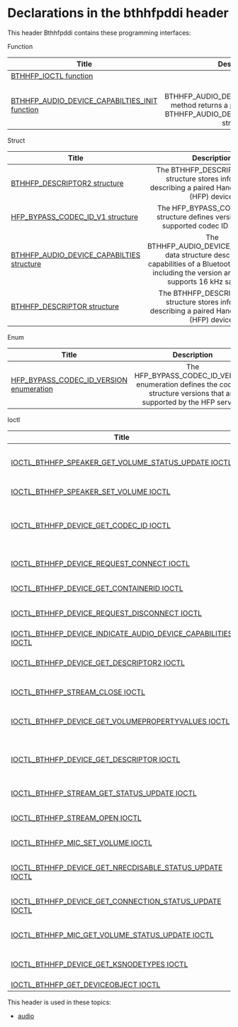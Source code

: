 # Declarations in the bthhfpddi header
This header Bthhfpddi contains these programming interfaces:

Function

| Title        | Description    |
| ------------- |:-------------:|
| [BTHHFP_IOCTL function](nf-bthhfpddi-bthhfp-ioctl.md) | TBD |
| [BTHHFP_AUDIO_DEVICE_CAPABILTIES_INIT function](nf-bthhfpddi-bthhfp-audio-device-capabilties-init.md) | The BTHHFP_AUDIO_DEVICE_CAPABILTIES_INIT method returns a pointer to an initialized BTHHFP_AUDIO_DEVICE_CAPABILTIES data structure. |
Struct

| Title        | Description    |
| ------------- |:-------------:|
| [BTHHFP_DESCRIPTOR2 structure](ns-bthhfpddi--bthhfp-descriptor2.md) | The BTHHFP_DESCRIPTOR2 data structure stores information describing a paired Handsfree profile (HFP) device. |
| [HFP_BYPASS_CODEC_ID_V1 structure](ns-bthhfpddi--hfp-bypass-codec-id-v1.md) | The HFP_BYPASS_CODEC_ID_V1 structure defines version 1 of the supported codec ID structure. |
| [BTHHFP_AUDIO_DEVICE_CAPABILTIES structure](ns-bthhfpddi--bthhfp-audio-device-capabilties.md) | The BTHHFP_AUDIO_DEVICE_CAPABILTIES data structure describes the capabilities of a Bluetooth HFP device, including the version and whether it supports 16 kHz sampling. |
| [BTHHFP_DESCRIPTOR structure](ns-bthhfpddi--bthhfp-descriptor.md) | The BTHHFP_DESCRIPTOR data structure stores information describing a paired Handsfree profile (HFP) device. |
Enum

| Title        | Description    |
| ------------- |:-------------:|
| [HFP_BYPASS_CODEC_ID_VERSION enumeration](ne-bthhfpddi--hfp-bypass-codec-id-version.md) | The HFP_BYPASS_CODEC_ID_VERSION enumeration defines the codec ID structure versions that are supported by the HFP service. |
Ioctl

| Title        | Description    |
| ------------- |:-------------:|
| [IOCTL_BTHHFP_SPEAKER_GET_VOLUME_STATUS_UPDATE IOCTL](ni-bthhfpddi-ioctl-bthhfp-speaker-get-volume-status-update.md) | The IOCTL_BTHHFP_SPEAKER_GET_VOLUME_STATUS_UPDATE IOCTL Gets the volume level setting of the Bluetooth device's speaker. |
| [IOCTL_BTHHFP_SPEAKER_SET_VOLUME IOCTL](ni-bthhfpddi-ioctl-bthhfp-speaker-set-volume.md) | The IOCTL_BTHHFP_SPEAKER_SET_VOLUME IOCTL sets the volume level for the speaker of the Bluetooth device. |
| [IOCTL_BTHHFP_DEVICE_GET_CODEC_ID IOCTL](ni-bthhfpddi-ioctl-bthhfp-device-get-codec-id.md) | An audio driver can send an IOCTL_BTHHFP_DEVICE_GET_CODEC_ID control code to query the Bluetooth driver stack about the codec ID used by the HFP service. This helps the audio driver determine the sampling rate for the data. |
| [IOCTL_BTHHFP_DEVICE_REQUEST_CONNECT IOCTL](ni-bthhfpddi-ioctl-bthhfp-device-request-connect.md) | The IOCTL_BTHHFP_DEVICE_REQUEST_CONNECT IOCTL requests a Handsfree Profile (HFP) Service Level Connection to the Bluetooth device. |
| [IOCTL_BTHHFP_DEVICE_GET_CONTAINERID IOCTL](ni-bthhfpddi-ioctl-bthhfp-device-get-containerid.md) | The IOCTL_BTHHFP_DEVICE_GET_CONTAINERID IOCTL Gets the PnP Container ID of the Bluetooth device. |
| [IOCTL_BTHHFP_DEVICE_REQUEST_DISCONNECT IOCTL](ni-bthhfpddi-ioctl-bthhfp-device-request-disconnect.md) | The IOCTL_BTHHFP_DEVICE_REQUEST_DISCONNECT IOCTL removes the Handfree Profile (HFP) Service Level Connection that existed between the audio driver and the Bluetooth device. |
| [IOCTL_BTHHFP_DEVICE_INDICATE_AUDIO_DEVICE_CAPABILITIES IOCTL](ni-bthhfpddi-ioctl-bthhfp-device-indicate-audio-device-capabilities.md) | TBD |
| [IOCTL_BTHHFP_DEVICE_GET_DESCRIPTOR2 IOCTL](ni-bthhfpddi-ioctl-bthhfp-device-get-descriptor2.md) | The IOCTL_BTHHFP_DEVICE_GET_DESCRIPTOR2 IOCTL Gets descriptive information about the paired Handsfree profile (HFP) device. |
| [IOCTL_BTHHFP_STREAM_CLOSE IOCTL](ni-bthhfpddi-ioctl-bthhfp-stream-close.md) | The IOCTL_BTHHFP_STREAM_CLOSE IOCTL indicates that the client driver no longer requires the synchronous connection-oriented (SCO) channel for streaming audio. |
| [IOCTL_BTHHFP_DEVICE_GET_VOLUMEPROPERTYVALUES IOCTL](ni-bthhfpddi-ioctl-bthhfp-device-get-volumepropertyvalues.md) | The IOCTL_BTHHFP_DEVICE_GET_VOLUMEPROPERTYVALUES IOCTL returns KSPROPERTY_VALUES data for the KSPROPERTY_AUDIO_VOLUMELEVEL property. |
| [IOCTL_BTHHFP_DEVICE_GET_DESCRIPTOR IOCTL](ni-bthhfpddi-ioctl-bthhfp-device-get-descriptor.md) | The audio driver issues the IOCTL_BTHHFP_DEVICE_GET_DESCRIPTOR control code to get information about an enabled GUID_DEVINTERFACE_BLUETOOTH_HFP_SCO_HCIBYPASS device interface. |
| [IOCTL_BTHHFP_STREAM_GET_STATUS_UPDATE IOCTL](ni-bthhfpddi-ioctl-bthhfp-stream-get-status-update.md) | The IOCTL_BTHHFP_STREAM_GET_STATUS_UPDATE IOCTL Gets a stream channel status update. |
| [IOCTL_BTHHFP_STREAM_OPEN IOCTL](ni-bthhfpddi-ioctl-bthhfp-stream-open.md) | The IOCTL_BTHHFP_STREAM_OPEN IOCTL requests an open synchronous connection-oriented (SCO) channel to transmit audio data over the air. |
| [IOCTL_BTHHFP_MIC_SET_VOLUME IOCTL](ni-bthhfpddi-ioctl-bthhfp-mic-set-volume.md) | The IOCTL_BTHHFP_MIC_SET_VOLUME IOCTL sets the volume level of the microphone for the Bluetooth device. |
| [IOCTL_BTHHFP_DEVICE_GET_NRECDISABLE_STATUS_UPDATE IOCTL](ni-bthhfpddi-ioctl-bthhfp-device-get-nrecdisable-status-update.md) | The IOCTL_BTHHFP_DEVICE_GET_NRECDISABLE_STATUS_UPDATE IOCTL Gets noise reduction / echo cancellation (NREC) Disable status updates from the remote Bluetooth device. |
| [IOCTL_BTHHFP_DEVICE_GET_CONNECTION_STATUS_UPDATE IOCTL](ni-bthhfpddi-ioctl-bthhfp-device-get-connection-status-update.md) | The IOCTL_BTHHFP_DEVICE_GET_CONNECTION_STATUS_UPDATE IOCTL Gets a connection status update. |
| [IOCTL_BTHHFP_MIC_GET_VOLUME_STATUS_UPDATE IOCTL](ni-bthhfpddi-ioctl-bthhfp-mic-get-volume-status-update.md) | The IOCTL_BTHHFP_MIC_GET_VOLUME_STATUS_UPDATE IOCTL Gets the volume level setting of the Bluetooth device's microphone. |
| [IOCTL_BTHHFP_DEVICE_GET_KSNODETYPES IOCTL](ni-bthhfpddi-ioctl-bthhfp-device-get-ksnodetypes.md) | The IOCTL_BTHHFP_DEVICE_GET_KSNODETYPES IOCTL Gets the KSNODE types that best describe the Bluetooth device’s input and output. |
| [IOCTL_BTHHFP_GET_DEVICEOBJECT IOCTL](ni-bthhfpddi-ioctl-bthhfp-get-deviceobject.md) | TBD |

This header is used in these topics:

- [audio](..content/_audio)
